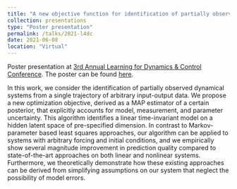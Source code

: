```yaml
---
title: "A new objective function for identification of partially observed LTI dynamical systems from input-output data."
collection: presentations
type: "Poster presentation"
permalink: /talks/2021-l4dc
date: 2021-06-08
location: "Virtual"
---
```


Poster presentation at [3rd Annual Learning for Dynamics & Control Conference](https://l4dc.ethz.ch/). The poster can be found [here](../files/2021-l4dc-poster.pdf).

In this work, we consider the identification of partially observed dynamical systems from a single trajectory of arbitrary input-output data. We propose a new optimization objective, derived as a MAP estimator of a certain posterior, that explicitly accounts for model, measurement, and parameter uncertainty. This algorithm identifies a linear time-invariant model on a hidden latent space of pre-specified dimension. In contrast to Markov-parameter based least squares approaches, our algorithm can be applied to systems with arbitrary forcing and initial conditions, and we empirically show several magnitude improvement in prediction quality compared to state-of-the-art approaches on both linear and nonlinear systems. Furthermore, we theoretically demonstrate how these existing approaches can be derived from simplifying assumptions on our system that neglect the possibility of model errors.